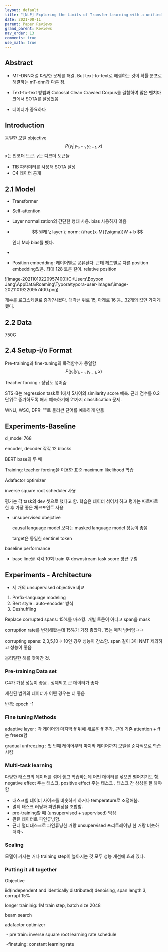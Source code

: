 ```yaml
---
layout: default
title: "[NLP] Exploring the Limits of Transfer Learning with a unified Text-to_text Transformer"
date: 2021-08-11
parent: Paper Reviews
grand_parent: Reviews
nav_order: 13
comments: true
use_math: true
---
```




## Abstract

* MT-DNN처럼 다양한 문제를 해결. But text-to-text로 해결하는 것이 확률 분포로 해결하는 mT-dnn과 다른 점.

* Text-to-text 방법과 Colossal Clean Crawled Corpus를 결합하여 많은 벤치마크에서 SOTA를 달성했음

* 데이터가 중요하다



## Introduction

동일한 모델 objective
$$
P(y_t | y_1, \cdots, y_{t-1},x)
$$
x는 인코더 토큰. y는 디코더 토큰들



* 11B 파라미터를 사용해 SOTA 달성
* C4 데이터 공개



## 2.1 Model

* Transformer

* Self-attention

* Layer normalization의 간단한 형태 사용. bias 사용하지 않음

* $$
  원래 \; layer \; norm: (\frac{x-M}{\sigma})W + b
  $$

  인데 M과 bias를 뺐다.

* 

* Position embedding: 레이어별로 공유된다. 근데 헤드별로 다른 position embedding있음. 최대 128 토큰 길이. relative position 

![image-20211019220957400](C:\Users\Boyoon Jang\AppData\Roaming\Typora\typora-user-images\image-20211019220957400.png)

개수를 로그스케일로 증가?시켰다. 대각선 위로 15, 아래로 16 등...32개의 값만 가지게 했다.

## 2.2 Data

750G



## 2.4 Setup-i/o Format

Pre-training과 fine-tuning의 목적함수가 동일함
$$
P(y_t|y_1,...,y_{t-1}  ,x)
$$


Teacher forcing : 정답도 넣어줌



STS-B는 regression task로 1에서 5사이의 similarity score 예측. 근데 점수를 0.2 단위로 증가하도록 해서 예측하기에 21가지 classification 문제.

WNLI, WSC, DPR: ""로 둘러싼 단어를 예측하게 만듦



## Experiments-Baseline

d_model 768

encoder, decoder 각각 12 blocks

BERT base의 두 배

Training: teacher forcing을 이용한 표준 maximum likelihood 학습

Adafactor optimizer

inverse square root scheduler 사용

평가는 각 task의 dev 셋으로 했다고 함. 학습은 데이터 섞어서 하고 평가는 따로따로 한 후 가장 좋은 체크포인트 사용



* unsupervised obejctive

  causal language model 보다는 masked language model 성능이 좋음

  target은 동일한 sentinel token 



baseline performance

* base line을 각각 10회 train 후 downstream task score 평균 구함



## Experiments - Architecture



* 세 개의 unsupervised objective 비교

1. Prefix-language modeling
2. Bert style : auto-encoder 방식
3. Deshuffling



Replace corrupted spans: 15%를 마스킹. 개별 토큰이 아니고 span을 mask

corruption rate를 변경해봤는데 15%가 가장 좋았다. 15는 매직 넘버임ㅋㅋ

corrupting spans: 2,3,5,10-> 10인 경우 성능이 감소함. span 길이 3이 NMT 제외하고 성능이 좋음

옵티멀한 해를 찾아간 것.



### Pre-training Data set

C4가 가장 성능이 좋음 . 정제되고 큰 데이터가 좋다

제한된 범위의 데이터가 어떤 경우는 더 좋음



반복: epoch -1



### Fine tuning Methods

adaptive layer : 각 레이어의 마지막 ff 뒤에 새로운 ff 추가. 근데 기존 attention + ff는 freeze함

gradual unfreezing : 첫 번째 레이어부터 마지막 레이어까지 모델을 순차적으로 학습시킴



### Multi-task learning

다양한 태스크의 데이터를 섞어 놓고 학습하는데 어떤 데이터를 섞으면 떨어지기도 함. negative effect 주는 태스크, positive effect 주는 태스크 . 태스크 간 상성을 잘 봐야 함

* 태스크별 데이터 사이즈를 비슷하게 하거나 temperature로 조정해봄.
* 멀티 태스크 러닝과 파인튜닝을 조합함. 
* pre-training할 때 (unsupervised + supervised) 믹싱
* 관련 데이터로 파인튜닝함. 
* 근데 멀티태스크로 파인튜닝한 거랑 unsupervised 프리트레이닝 한 거랑 비슷하더라~



### Scaling

모델이 커지는 거나 training step이 높아지는 것 모두 성능 개선에 효과 있다. 



### Putting it all together

Objective 

iid(independent and identically distributed) denoising, span length 3, corrupt 15%

longer traininig: 1M train step, batch size 2048

beam search

adafactor optimizer

​		- pre train: inverse square root learning rate schedule

​		-finetuing: constant learning rate


